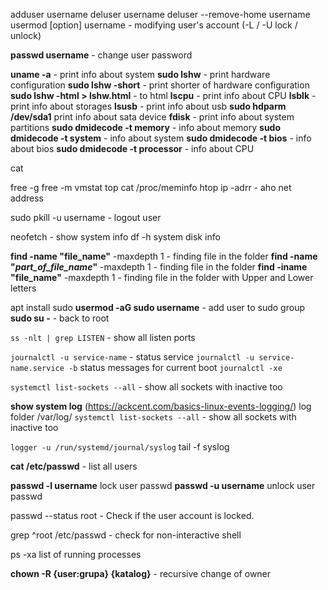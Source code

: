 adduser username
deluser username
deluser --remove-home username
usermod [option] username - modifying user's account (-L / -U lock / unlock)

**passwd username**  - change user password

**uname -a** - print info about system
**sudo  lshw** - print hardware configuration
**sudo  lshw -short** - print shorter of hardware configuration
**sudo lshw -html > lshw.html** - to html
**lscpu** - print info about CPU
**lsblk** - print info about storages
**lsusb** - print info about usb
**sudo hdparm **/dev/sda1**** print info about sata device
**fdisk** - print info about system partitions
**sudo dmidecode -t memory** - info about memory
**sudo dmidecode -t system** - info about system
**sudo dmidecode -t bios** - info about bios
**sudo dmidecode -t processor** - info about CPU

cat

free -g
free -m
vmstat
top 
cat /proc/meminfo
htop
 ip -adrr - aho net address

sudo pkill -u username - logout user


neofetch - show system info
df -h  system disk info

  
**find -name "file_name"** -maxdepth 1 - finding file in the folder
**find -name "*part_of_file_name*"** -maxdepth 1 - finding file in the folder
**find -iname "file_name"** -maxdepth 1 - finding file in the folder with Upper and Lower letters

apt install sudo
**usermod -aG sudo username** - add user to sudo group
**sudo su -** - back to root

`ss -nlt | grep LISTEN` - show all listen ports

`journalctl -u service-name` - status service
`journalctl -u service-name.service -b` status messages for current boot
`journalctl -xe`


`systemctl list-sockets --all`  - show all sockets with inactive too 

**show system log**  (https://ackcent.com/basics-linux-events-logging/)
log folder /var/log/
`systemctl list-sockets --all`  - show all sockets with inactive too 

`logger -u /run/systemd/journal/syslog`
tail -f syslog

**cat /etc/passwd** - list all users


**passwd -l username** lock user passwd
**passwd -u username** unlock user passwd

passwd --status root - Check if the user account is locked.

grep ^root /etc/passwd  - check for non-interactive shell

ps -xa  list of running processes

**chown -R {user:grupa} {katalog}** -  recursive change of owner